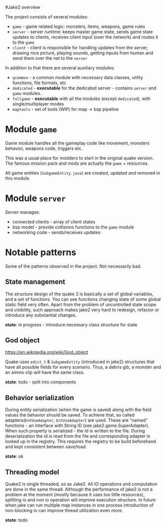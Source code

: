 #Jake2 overview

The project consists of several modules:

  * `game` - game related logic: monsters, items, weapons, game rules
  * `server` - server runtime: keeps master game state, sends game state updates to clients, receives client input 
  (over the network) and routes it to the `game`
  * `client` - client is responsible for handling updates from the server, drawing nice picture, playing sounds,
  getting inputs from human and send them over the net to the `server`
  
In addition to that there are several auxiliary modules:

  * `qcommon` - a common module with necessary data classes, utility functions, file formats, etc
  * `dedicated` - **executable** for the dedicated server - contains `server` and `game` modules.
  * `fullgame` - **executable** with all the modules (except `dedicated`), with single/multiplayer modes
  * `maptools` - set of tools (WIP) for map -> bsp pipeline
  
# Module `game`

Game module handles all the gameplay code like movement, monsters behavior, weapons code, triggers etc.

This was a usual place for modders to start in the original quake version.
The famous mission pack and mods are actually the `game` + resources.

All game entities (`SubgameEntity.java`) are created, updated and removed in this module. 

# Module `server`

Server manages:
 * connected clients - array of client states
 * bsp model - provide collisions functions to the `game` module
 * networking code - sends/receives updates

# Notable patterns

Some of the patterns observed in the project. Not necessarily bad.

## State management

The structure design of the quake 2 is basically a set of global variables, and a set of functions.
You can see functions changing state of some global static field very often. 
Apart from the problem of uncontrolled state scope and visibility, such approach makes jake2 very hard to redesign, refactor or introduce any substantial changes.

**state**: in progress - introduce necessary class structure for state 

## God object
https://en.wikipedia.org/wiki/God_object

Quake uses `edict_t` & `SubgameEntity` (introduced in jake2) structures that have all possible fields for every scenario.
Thus, a debris gib, a monster and an ammo clip will have the same class.

**state**: todo - split into components

## Behavior serialization

During entity serialization (when the game is saved) along with the field values the behavior should be saved.
To achieve that, so called adapters(`EntUseAdapter`, `EntUseAdapter`) are used. 
These are "named" functions - an interface with String ID (see jake2.game.SuperAdapter).
When such property is serialized - the Id is written to the file.
During deserialization the id is read from the file and corresponding adapter is looked up in the registry.
This requires the registry to be build beforehand and kept consistent between save/load.

**state**: ok

## Threading model

Quake2 is single threaded, so as Jake2. All IO operations and computation are done in the same thread.
Although the performance of jake2 is not a problem at the moment (mostly because it uses too little resources),
splitting io and non io operation will improve execution structure.
In future when jake can run multiple map instances in one process
introduction of non-blocking io can improve thread utilization even more.

**state**: todo